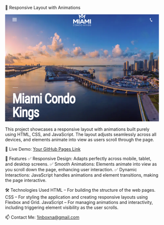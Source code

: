 🎨 Responsive Layout with Animations

<p align="center">
  <img src="img/Screenshot_5.png" alt="Image 1" width="700" height="350">

</p>

This project showcases a responsive layout with animations built purely using HTML, CSS, and JavaScript. The layout adjusts seamlessly across all devices, and elements animate into view as users scroll through the page.

🔗 Live Demo: [Your GitHub Pages Link](https://alexsand-r.github.io/miami/home.html)

🚀 Features
✅ Responsive Design: Adapts perfectly across mobile, tablet, and desktop screens.
✅ Smooth Animations: Elements animate into view as you scroll down the page, enhancing user interaction.
✅ Dynamic Interactions: JavaScript handles animations and element transitions, making the page interactive.

🛠️ Technologies Used
HTML – For building the structure of the web pages.
CSS – For styling the application and creating responsive layouts using Flexbox and Grid.
JavaScript – For managing animations and interactivity, including triggering element visibility as the user scrolls.

📫 Contact Me:
1inboxna@gmail.com
